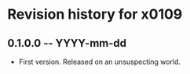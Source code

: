 # Revision history for x0109

## 0.1.0.0 -- YYYY-mm-dd

* First version. Released on an unsuspecting world.
